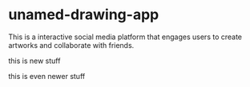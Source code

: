 # unamed-drawing-app
This is a interactive social media platform that engages users to create artworks and collaborate with friends.

this is new stuff

this is even newer stuff
